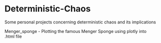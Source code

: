 # Deterministic-Chaos
Some personal projects concerning deterministic chaos and its implications

Menger_sponge - Plotting the famous Menger Sponge using plotly into .html file
